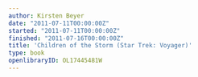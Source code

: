 ```yaml
---
author: Kirsten Beyer
date: "2011-07-11T00:00:00Z"
started: "2011-07-11T00:00:00Z"
finished: "2011-07-16T00:00:00Z"
title: 'Children of the Storm (Star Trek: Voyager)'
type: book
openlibraryID: OL17445481W
---
```

